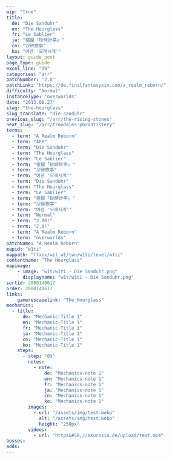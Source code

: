 ```yaml
---
wip: "True"
title:
  de: "Die Sanduhr"
  en: "The Hourglass"
  fr: "Le Sablier"
  ja: "宿屋「砂時計亭」"
  cn: "沙钟旅亭"
  ko: "여관 '모래시계'"
layout: guide_post
page_type: guide
excel_line: "39"
categories: "arr"
patchNumber: "2.0"
patchLink: "https://de.finalfantasyxiv.com/a_realm_reborn/"
difficulty: "Normal"
instanceType: "overworlds"
date: "2013.08.27"
slug: "the-hourglass"
slug_translate: "die-sanduhr"
previous_slug: "/arr/the-rising-stones"
next_slug: "/arr/frondales-phrontistery"
terms:
  - term: "A Realm Reborn"
  - term: "ARR"
  - term: "Die Sanduhr"
  - term: "The Hourglass"
  - term: "Le Sablier"
  - term: "宿屋「砂時計亭」"
  - term: "沙钟旅亭"
  - term: "여관 '모래시계'"
  - term: "Die Sanduhr"
  - term: "The Hourglass"
  - term: "Le Sablier"
  - term: "宿屋「砂時計亭」"
  - term: "沙钟旅亭"
  - term: "여관 '모래시계'"
  - term: "Normal"
  - term: "2.00!"
  - term: "2.0!"
  - term: "A Realm Reborn"
  - term: "overworlds"
patchName: "A Realm Reborn"
mapid: "w1ti"
mappath: "ffxiv/wil_w1/twn/w1ti/level/w1ti"
contentname: "The Hourglass"
mapimage:
    - image: "w1t/w1ti - Die Sanduhr.png"
      displayname: "w1t/w1ti - Die Sanduhr.png"
sortid: 2000140617
order: 2000140617
links:
    gamerescapelink: "The_Hourglass"
mechanics:
  - title:
      de: "Mechanic-Title 1"
      en: "Mechanic-Title 1"
      fr: "Mechanic-Title 1"
      ja: "Mechanic-Title 1"
      cn: "Mechanic-Title 1"
      ko: "Mechanic-Title 1"
    steps:
      - step: "09"
        notes:
          - note:
              de: "Mechanics-note 1"
              en: "Mechanics-note 1"
              fr: "Mechanics-note 1"
              ja: "Mechanics-note 1"
              cn: "Mechanics-note 1"
              ko: "Mechanics-note 1"
        images:
          - url: "/assets/img/test.webp"
            alt: "/assets/img/test.webp"
            height: "250px"
        videos:
          - url: "https&#58;//akurosia.de/upload/test.mp4"
bosses:
adds:
---
```


